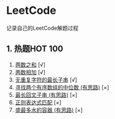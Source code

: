 # LeetCode
记录自己的LeetCode解题过程

## 1. 热题HOT 100
1. [两数之和](./HOT100/1.TwoSum.md) [√]
2. [两数相加](./HOT100/2.AddTwoNumbers.md) [√]
3. [无重复字符的最长子串](./HOT100/3.LongestSubstringWithoutRepeatingCharacters.md) [√]
4. [寻找两个有序数组的中位数 (有思路)](./HOT100/4.MedianofTwoSortedArrays.md) [×]
5. [最长回文子串 (有思路)](./HOT100/5.LongestPalindromicSubstring.md) [×]
10. [正则表达式匹配](./HOT100/10.RegularExpressionMatching.md) [×]
11. [盛最多水的容器 (有思路)](./HOT100/11.ContainerWithMostWater.md) [×]